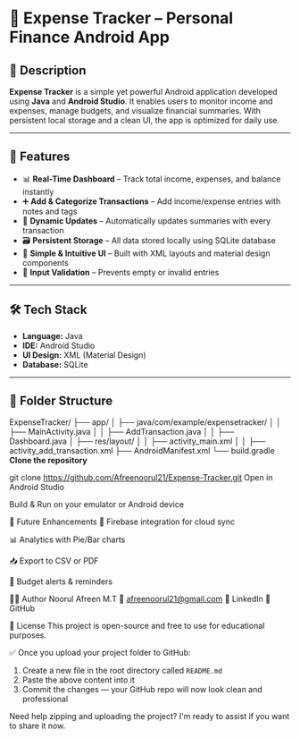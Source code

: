 # 📱 Expense Tracker – Personal Finance Android App

## 📌 Description

**Expense Tracker** is a simple yet powerful Android application developed using **Java** and **Android Studio**. It enables users to monitor income and expenses, manage budgets, and visualize financial summaries. With persistent local storage and a clean UI, the app is optimized for daily use.

---

## 🔧 Features

- 📊 **Real-Time Dashboard** – Track total income, expenses, and balance instantly
- ➕ **Add & Categorize Transactions** – Add income/expense entries with notes and tags
- 🔄 **Dynamic Updates** – Automatically updates summaries with every transaction
- 🗃 **Persistent Storage** – All data stored locally using SQLite database
- 🧩 **Simple & Intuitive UI** – Built with XML layouts and material design components
- 🔐 **Input Validation** – Prevents empty or invalid entries

---

## 🛠 Tech Stack

- **Language:** Java  
- **IDE:** Android Studio  
- **UI Design:** XML (Material Design)  
- **Database:** SQLite

---

## 📁 Folder Structure
ExpenseTracker/
├── app/
│ ├── java/com/example/expensetracker/
│ │ ├── MainActivity.java
│ │ ├── AddTransaction.java
│ │ ├── Dashboard.java
│ ├── res/layout/
│ │ ├── activity_main.xml
│ │ ├── activity_add_transaction.xml
├── AndroidManifest.xml
└── build.gradle
 **Clone the repository**

   git clone https://github.com/Afreenoorul21/Expense-Tracker.git
Open in Android Studio

Build & Run on your emulator or Android device

🧠 Future Enhancements
🔄 Firebase integration for cloud sync

📊 Analytics with Pie/Bar charts

📥 Export to CSV or PDF

🔔 Budget alerts & reminders

🧑‍💻 Author
Noorul Afreen M.T
📧 afreenoorul21@gmail.com
🔗 LinkedIn
🔗 GitHub

🪪 License
This project is open-source and free to use for educational purposes.


✅ Once you upload your project folder to GitHub:
1. Create a new file in the root directory called `README.md`
2. Paste the above content into it
3. Commit the changes — your GitHub repo will now look clean and professional

Need help zipping and uploading the project? I'm ready to assist if you want to share it now.

